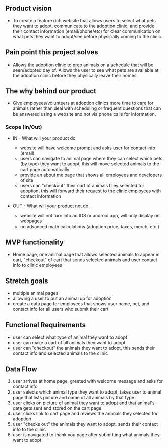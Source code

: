 ## Product vision
- To create a feature rich website that allows users to select what pets they want to adopt, communicate to the adoption clinic, and provide their contact information (email/phone/etc) for clear communication on what pets they want to adopt/see before physically coming to the clinic.  



## Pain point this project solves
- Allows the adoption clinic to prep animals on a schedule that will be seen/adopted day of.  Allows the user to see what pets are available at the adoption clinic before they physically leave their homes.  



## The why behind our product
- Give employees/volunteers at adoption clinics more time to care for animals rather than deal with scheduling or frequent questions that can be answered using a website and not via phone calls for information. 


### Scope (In/Out)
- IN - What will your product do
  - website will have welcome prompt and asks user for contact info (email)
  - users can navigate to animal page where they can select which pets (by type) they want to adopt, this will move selected animals to the cart page automatically
  - provide an about me page that shows all employees and developers of site
  - users can "checkout" their cart of animals they selected for adoption, this will forward their request to the clinic employees with contact information


- OUT - What will your product not do.
  - website will not turn into an IOS or android app, will only display on webpages
  - no advanced math calculations (adoption price, taxes, merch, etc.)



## MVP functionality
- Home page, one animal page that allows selected animals to appear in cart, "checkout" of cart that sends selected animals and user contact info to clinic employees


## Stretch goals
- multiple animal pages
- allowing a user to put an animal up for adoption 
- create a data page for employees that shows user name, pet, and contact info for all users who submit their cart 


## Functional Requirements
- user can select what type of animal they want to adopt
- user can make a cart of all animals they want to adopt
- user can "checkout" the animals they want to adopt, this sends their contact info and selected animals to the clinic

## Data Flow
1. user arrives at home page, greeted with welcome message and asks for contact info
2. user selects which animal type they want to adopt, takes user to animal page that lists picture and name of all animals by that type
3. user clicks on picture of animal they want to adopt and that animal's data gets sent and stored on the cart page
4. user clicks link to cart page and reviews the animals they selected for adoption
5. user "checks out" the animals they want to adopt, sends their contact info to the clinic
6. user is navigated to thank you page after submitting what animals they want to adopt


